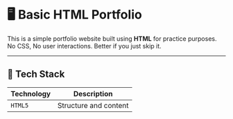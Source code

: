 # 🖥️ Basic HTML Portfolio

This is a simple portfolio website built using **HTML** for practice purposes. No CSS, No user interactions. Better if you just skip it.

---

## 🧰 Tech Stack

| Technology | Description               |
|------------|---------------------------|
| `HTML5`    | Structure and content     |

